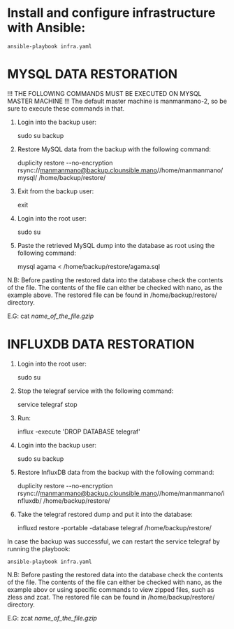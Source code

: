 # Install and configure infrastructure with Ansible:

    ansible-playbook infra.yaml

# MYSQL DATA RESTORATION

!!! THE FOLLOWING COMMANDS MUST BE EXECUTED ON MYSQL MASTER MACHINE !!!
The default master machine is manmanmano-2, so be sure to execute these commands
in that.

1) Login into the backup user:

    sudo su backup

2) Restore MySQL data from the backup with the following command:

    duplicity restore --no-encryption rsync://manmanmano@backup.clounsible.mano//home/manmanmano/mysql/ /home/backup/restore/

3) Exit from the backup user:

    exit

4) Login into the root user:

    sudo su

5) Paste the retrieved MySQL dump into the database as root using the following command:

    mysql agama < /home/backup/restore/agama.sql 

N.B: Before pasting the restored data into the database check the contents of the file.
The contents of the file can either be checked  with nano, as the example above. 
The restored file can be found in /home/backup/restore/ directory.

E.G: cat *name_of_the_file.gzip*


# INFLUXDB DATA RESTORATION

1) Login into the root user:

    sudo su 

2) Stop the telegraf service with the following command:

    service telegraf stop

3) Run:

    influx -execute 'DROP DATABASE telegraf'

4) Login into the backup user:

    sudo su backup

5) Restore InfluxDB data from the backup with the following command:

    duplicity restore --no-encryption rsync://manmanmano@backup.clounsible.mano//home/manmanmano/influxdb/ /home/backup/restore/

6) Take the telegraf restored dump and put it into the database:

    influxd restore -portable -database telegraf /home/backup/restore/

In case the backup was successful, we can restart the service telegraf by running the playbook:
    
    ansible-playbook infra.yaml

N.B: Before pasting the restored data into the database check the contents of the file.
The contents of the file can either be checked  with nano, as the example abov or using
specific commands to view zipped files, such as zless and zcat. The restored file can
be found in /home/backup/restore/ directory.

E.G: zcat *name_of_the_file.gzip*
